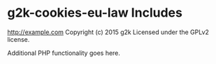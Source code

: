 # g2k-cookies-eu-law Includes #
http://example.com
Copyright (c) 2015 g2k
Licensed under the GPLv2 license.

Additional PHP functionality goes here.
